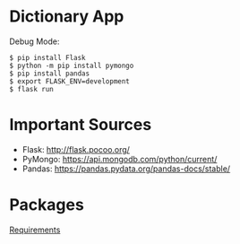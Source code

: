 # Dictionary App

Debug Mode:
```
$ pip install Flask
$ python -m pip install pymongo
$ pip install pandas
$ export FLASK_ENV=development
$ flask run

```

# Important Sources

- Flask: http://flask.pocoo.org/
- PyMongo: https://api.mongodb.com/python/current/
- Pandas: https://pandas.pydata.org/pandas-docs/stable/

# Packages
<a href="https://github.com/cidacslab/dictionary-npd/blob/master/requirements.txt">Requirements</a>

